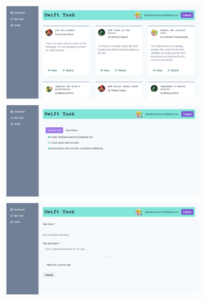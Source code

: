 <!-- ![Screenshot of the Dashboard UI](https://raw.githubusercontent.com/Princess-Morris/TaskSwift/master/img/swift-dashboard.png) -->


![Screenshot of the dashboard UI!](img/swift-dashboard.png)

![Screenshot of the Profile UI!](img/profile-pg.png)

![Form page!](img/form.png)